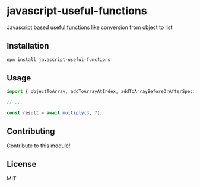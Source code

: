 # javascript-useful-functions

Javascript based useful functions like conversion from object to list

## Installation

```sh
npm install javascript-useful-functions
```

## Usage

```js
import { objectToArray, addToArrayAtIndex, addToArrayBeforeOrAfterSpecificValue } from "javascript-useful-functions";

// ...

const result = await multiply(3, 7);
```

## Contributing

Contribute to this module!

## License

MIT
